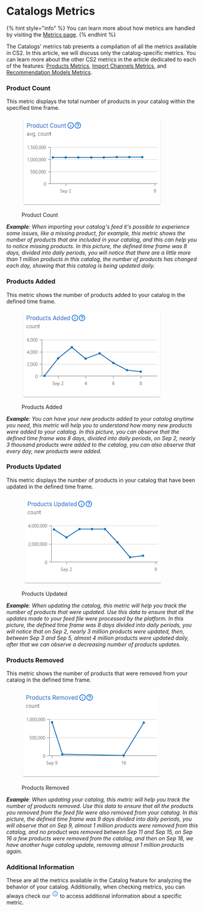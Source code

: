 # Catalogs Metrics

{% hint style="info" %}
You can learn more about how metrics are handled by visiting the [Metrics page](../../metrics.md).&#x20;
{% endhint %}

The Catalogs' metrics tab presents a compilation of all the metrics available in CS2. In this article, we will discuss only the catalog-specific metrics. You can learn more about the other CS2 metrics in the article dedicated to each of the features: [Products Metrics](products-metrics.md), [Import Channels Metrics](import-channels-metrics.md), and [Recommendation Models Metrics](recommendation-models-metrics.md).

### Product Count

This metric displays the total number of products in your catalog within the specified time frame.

<figure><img src="../../../.gitbook/assets/Product Count.png" alt=""><figcaption><p>Product Count</p></figcaption></figure>

_**Example**: When importing your catalog's feed it's possible to experience some issues, like a missing product, for example, this metric shows the number of products that are included in your catalog, and this can help you to notice missing products. In this picture, the defined time frame was 8 days, divided into daily periods, you will notice that there are a little more than 1 million products in this catalog, the number of products has changed each day, showing that this catalog is being updated daily._

### Products Added

This metric shows the number of products added to your catalog in the defined time frame.

<figure><img src="../../../.gitbook/assets/Products Added.png" alt=""><figcaption><p>Products Added</p></figcaption></figure>

_**Example**: You can have your new products added to your catalog anytime you need, this metric will help you to understand how many new products were added to your catalog. In this picture, you can observe that the defined time frame was 8 days, divided into daily periods, on Sep 2, nearly 3 thousand products were added to the catalog, you can also observe that every day, new products were added._

### Products Updated

This metric displays the number of products in your catalog that have been updated in the defined time frame.

<figure><img src="../../../.gitbook/assets/Products Updated.png" alt=""><figcaption><p>Products Updated</p></figcaption></figure>

_**Example**: When updating the catalog, this metric will help you track the number of products that were updated. Use this data to ensure that all the updates made to your feed file were processed by the platform. In this picture, the defined time frame was 8 days divided into daily periods, you will notice that on Sep 2, nearly 3 million products were updated, then, between Sep 3 and Sep 5, almost 4 million products were updated daily, after that we can observe a decreasing number of products updates._

### Products Removed

This metric shows the number of products that were removed from your catalog in the defined time frame.

<figure><img src="../../../.gitbook/assets/Products Removed.png" alt=""><figcaption><p>Products Removed</p></figcaption></figure>

_**Example**: When updating your catalog, this metric will help you track the number of products removed. Use this data to ensure that all the products you removed from the feed file were also removed from your catalog. In this picture, the defined time frame was 9 days divided into daily periods, you will observe that on Sep 9, almost 1 million products were removed from this catalog, and no product was removed between Sep 11 and Sep 15, on Sep 16 a few products were removed from the catalog, and then on Sep 18, we have another huge catalog update, removing almost 1 million products again._

### Additional Information

These are all the metrics available in the Catalog feature for analyzing the behavior of your catalog. Additionally, when checking metrics, you can always check our <img src="../../../.gitbook/assets/image (28) (2).png" alt="Information" data-size="line"> to access additional information about a specific metric.
